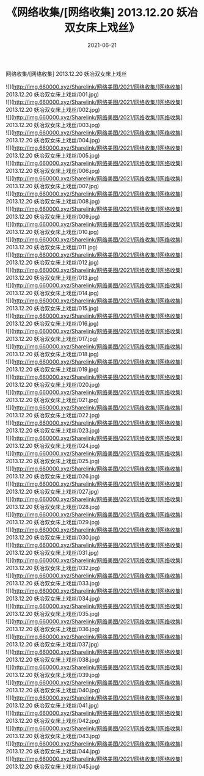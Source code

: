 ﻿---
layout: post
title:  《网络收集/[网络收集] 2013.12.20 妖冶双女床上戏丝》
date:   2021-06-21
img: http://img.660000.xyz/Sharelink/网络美图/2021/网络收集/[网络收集] 2013.12.20 妖冶双女床上戏丝/000.jpg
categories: [美女, 清纯, 唯美]
---

网络收集/[网络收集] 2013.12.20 妖冶双女床上戏丝

 ![](http://img.660000.xyz/Sharelink/网络美图/2021/网络收集/[网络收集] 2013.12.20 妖冶双女床上戏丝/001.jpg) <br>![](http://img.660000.xyz/Sharelink/网络美图/2021/网络收集/[网络收集] 2013.12.20 妖冶双女床上戏丝/002.jpg) <br>![](http://img.660000.xyz/Sharelink/网络美图/2021/网络收集/[网络收集] 2013.12.20 妖冶双女床上戏丝/003.jpg) <br>![](http://img.660000.xyz/Sharelink/网络美图/2021/网络收集/[网络收集] 2013.12.20 妖冶双女床上戏丝/004.jpg) <br>![](http://img.660000.xyz/Sharelink/网络美图/2021/网络收集/[网络收集] 2013.12.20 妖冶双女床上戏丝/005.jpg) <br>![](http://img.660000.xyz/Sharelink/网络美图/2021/网络收集/[网络收集] 2013.12.20 妖冶双女床上戏丝/006.jpg) <br>![](http://img.660000.xyz/Sharelink/网络美图/2021/网络收集/[网络收集] 2013.12.20 妖冶双女床上戏丝/007.jpg) <br>![](http://img.660000.xyz/Sharelink/网络美图/2021/网络收集/[网络收集] 2013.12.20 妖冶双女床上戏丝/008.jpg) <br>![](http://img.660000.xyz/Sharelink/网络美图/2021/网络收集/[网络收集] 2013.12.20 妖冶双女床上戏丝/009.jpg) <br>![](http://img.660000.xyz/Sharelink/网络美图/2021/网络收集/[网络收集] 2013.12.20 妖冶双女床上戏丝/010.jpg) <br>![](http://img.660000.xyz/Sharelink/网络美图/2021/网络收集/[网络收集] 2013.12.20 妖冶双女床上戏丝/011.jpg) <br>![](http://img.660000.xyz/Sharelink/网络美图/2021/网络收集/[网络收集] 2013.12.20 妖冶双女床上戏丝/012.jpg) <br>![](http://img.660000.xyz/Sharelink/网络美图/2021/网络收集/[网络收集] 2013.12.20 妖冶双女床上戏丝/013.jpg) <br>![](http://img.660000.xyz/Sharelink/网络美图/2021/网络收集/[网络收集] 2013.12.20 妖冶双女床上戏丝/014.jpg) <br>![](http://img.660000.xyz/Sharelink/网络美图/2021/网络收集/[网络收集] 2013.12.20 妖冶双女床上戏丝/015.jpg) <br>![](http://img.660000.xyz/Sharelink/网络美图/2021/网络收集/[网络收集] 2013.12.20 妖冶双女床上戏丝/016.jpg) <br>![](http://img.660000.xyz/Sharelink/网络美图/2021/网络收集/[网络收集] 2013.12.20 妖冶双女床上戏丝/017.jpg) <br>![](http://img.660000.xyz/Sharelink/网络美图/2021/网络收集/[网络收集] 2013.12.20 妖冶双女床上戏丝/018.jpg) <br>![](http://img.660000.xyz/Sharelink/网络美图/2021/网络收集/[网络收集] 2013.12.20 妖冶双女床上戏丝/019.jpg) <br>![](http://img.660000.xyz/Sharelink/网络美图/2021/网络收集/[网络收集] 2013.12.20 妖冶双女床上戏丝/020.jpg) <br>![](http://img.660000.xyz/Sharelink/网络美图/2021/网络收集/[网络收集] 2013.12.20 妖冶双女床上戏丝/021.jpg) <br>![](http://img.660000.xyz/Sharelink/网络美图/2021/网络收集/[网络收集] 2013.12.20 妖冶双女床上戏丝/022.jpg) <br>![](http://img.660000.xyz/Sharelink/网络美图/2021/网络收集/[网络收集] 2013.12.20 妖冶双女床上戏丝/023.jpg) <br>![](http://img.660000.xyz/Sharelink/网络美图/2021/网络收集/[网络收集] 2013.12.20 妖冶双女床上戏丝/024.jpg) <br>![](http://img.660000.xyz/Sharelink/网络美图/2021/网络收集/[网络收集] 2013.12.20 妖冶双女床上戏丝/025.jpg) <br>![](http://img.660000.xyz/Sharelink/网络美图/2021/网络收集/[网络收集] 2013.12.20 妖冶双女床上戏丝/026.jpg) <br>![](http://img.660000.xyz/Sharelink/网络美图/2021/网络收集/[网络收集] 2013.12.20 妖冶双女床上戏丝/027.jpg) <br>![](http://img.660000.xyz/Sharelink/网络美图/2021/网络收集/[网络收集] 2013.12.20 妖冶双女床上戏丝/028.jpg) <br>![](http://img.660000.xyz/Sharelink/网络美图/2021/网络收集/[网络收集] 2013.12.20 妖冶双女床上戏丝/029.jpg) <br>![](http://img.660000.xyz/Sharelink/网络美图/2021/网络收集/[网络收集] 2013.12.20 妖冶双女床上戏丝/030.jpg) <br>![](http://img.660000.xyz/Sharelink/网络美图/2021/网络收集/[网络收集] 2013.12.20 妖冶双女床上戏丝/031.jpg) <br>![](http://img.660000.xyz/Sharelink/网络美图/2021/网络收集/[网络收集] 2013.12.20 妖冶双女床上戏丝/032.jpg) <br>![](http://img.660000.xyz/Sharelink/网络美图/2021/网络收集/[网络收集] 2013.12.20 妖冶双女床上戏丝/033.jpg) <br>![](http://img.660000.xyz/Sharelink/网络美图/2021/网络收集/[网络收集] 2013.12.20 妖冶双女床上戏丝/034.jpg) <br>![](http://img.660000.xyz/Sharelink/网络美图/2021/网络收集/[网络收集] 2013.12.20 妖冶双女床上戏丝/035.jpg) <br>![](http://img.660000.xyz/Sharelink/网络美图/2021/网络收集/[网络收集] 2013.12.20 妖冶双女床上戏丝/036.jpg) <br>![](http://img.660000.xyz/Sharelink/网络美图/2021/网络收集/[网络收集] 2013.12.20 妖冶双女床上戏丝/037.jpg) <br>![](http://img.660000.xyz/Sharelink/网络美图/2021/网络收集/[网络收集] 2013.12.20 妖冶双女床上戏丝/038.jpg) <br>![](http://img.660000.xyz/Sharelink/网络美图/2021/网络收集/[网络收集] 2013.12.20 妖冶双女床上戏丝/039.jpg) <br>![](http://img.660000.xyz/Sharelink/网络美图/2021/网络收集/[网络收集] 2013.12.20 妖冶双女床上戏丝/040.jpg) <br>![](http://img.660000.xyz/Sharelink/网络美图/2021/网络收集/[网络收集] 2013.12.20 妖冶双女床上戏丝/041.jpg) <br>![](http://img.660000.xyz/Sharelink/网络美图/2021/网络收集/[网络收集] 2013.12.20 妖冶双女床上戏丝/042.jpg) <br>![](http://img.660000.xyz/Sharelink/网络美图/2021/网络收集/[网络收集] 2013.12.20 妖冶双女床上戏丝/043.jpg) <br>![](http://img.660000.xyz/Sharelink/网络美图/2021/网络收集/[网络收集] 2013.12.20 妖冶双女床上戏丝/044.jpg) <br>![](http://img.660000.xyz/Sharelink/网络美图/2021/网络收集/[网络收集] 2013.12.20 妖冶双女床上戏丝/045.jpg) <br>